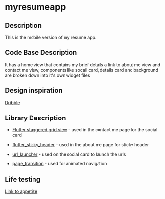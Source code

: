 # myresumeapp

## Description
This is the mobile version of my resume app.

## Code Base Description
It has a home view that contains my brief details a link to about me view and contact me view, components like socail card, details card and background are broken down into it's own widget files
## Design inspiration
[Dribble](https://dribbble.com/shots/15061439-Personal-Portfolio-Resume-CV-Mobile-Shots)

## Library Description
- [Flutter staggered grid view](https://pub.dev/packages/flutter_staggered_grid_view) - used in the contact me page for the social card

- [flutter_sticky_header](https://pub.dev/packages/flutter_sticky_header) - used in the about me page for sticky header

- [url_launcher](https://pub.dev/packages/url_launcher) - used on the social card to launch the urls

- [page_transition](https://pub.dev/packages/page_transition) - used for animated navigation

## Life testing 
[Link to appetize](https://appetize.io/app/prjch7nriu4u4ishf4k72rlcay?device=pixel4&osVersion=11.0&scale=75)